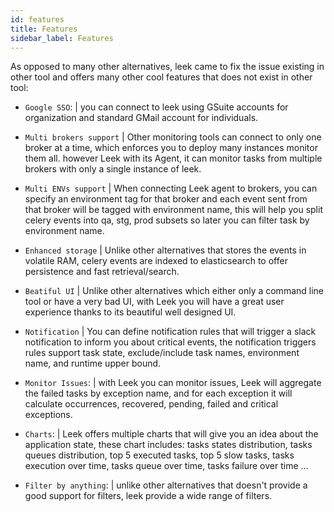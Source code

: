 ```yaml
---
id: features
title: Features
sidebar_label: Features
---
```


As opposed to many other alternatives, leek came to fix the issue existing in other tool and offers many other cool 
features that does not exist in other tool:

- `Google SSO`: | you can connect to leek using GSuite accounts for organization and standard GMail account for
individuals.

- `Multi brokers support` | Other monitoring tools can connect to only one broker at a time, which enforces you to 
deploy many instances monitor them all. however Leek with its Agent, it can monitor tasks from multiple brokers with 
only a single instance of leek.

- `Multi ENVs support` | When connecting Leek agent to brokers, you can specify an environment tag for that broker and 
each event sent from that broker will be tagged with environment name, this will help you split celery events into qa, 
stg, prod subsets so later you can filter task by environment name.

- `Enhanced storage` | Unlike other alternatives that stores the events in volatile RAM, celery events are indexed to 
elasticsearch to offer persistence and fast retrieval/search.

- `Beatiful UI` | Unlike other alternatives which either only a command line tool or have a very bad UI, with Leek you 
will have a great user experience thanks to its beautiful well designed UI.

- `Notification` | You can define notification rules that will trigger a slack notification to inform you about critical
events, the notification triggers rules support task state, exclude/include task names, environment name, and runtime 
upper bound.

- `Monitor Issues`: | with Leek you can monitor issues, Leek will aggregate the failed tasks by exception name, and for 
each exception it will calculate occurrences, recovered, pending, failed and critical exceptions.

- `Charts`: | Leek offers multiple charts that will give you an idea about the application state, these chart includes: 
tasks states distribution, tasks queues distribution, top 5 executed tasks, top 5 slow tasks, tasks execution over time,
tasks queue over time, tasks failure over time ...

- `Filter by anything`: | unlike other alternatives that doesn't provide a good support for filters, leek provide a wide
range of filters.

